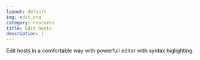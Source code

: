 ```yaml
---
layout: default
img: edit.png
category: Features
title: Edit hosts
description: |
---
```

  Edit hosts in a comfortable way with powerfull editor with syntax higlighting.

